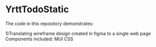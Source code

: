 # YrttTodoStatic
The code in this repository demonstrates:

1)Translating wireframe design created in figma to a single web page <br>
Components included: MUI CSS
